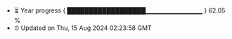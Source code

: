 - ⏳ Year progress { ██████████████████▁▁▁▁▁▁▁▁▁▁▁▁ } 62.05 %
- ⏰ Updated on Thu, 15 Aug 2024 02:23:58 GMT

